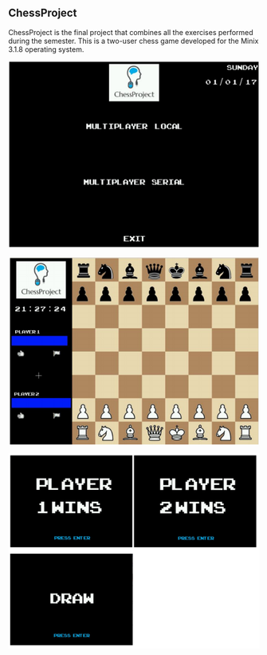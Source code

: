 ## ChessProject

 ChessProject is the final project that combines all the exercises performed during the semester. This is a two-user chess game developed for the Minix 3.1.8 operating system.

![menu preview](https://github.com/FooWalksIntoABar/FEUP/blob/master/LCOM/ChessProject/res/menuPreview.png?raw=true)


![game preview](https://github.com/FooWalksIntoABar/FEUP/blob/master/LCOM/ChessProject/res/gamePreview.png?raw=true)


![states preview](https://github.com/FooWalksIntoABar/FEUP/blob/master/LCOM/ChessProject/res/statesPreview.png?raw=true)
